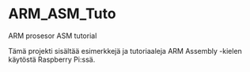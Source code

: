 # ARM_ASM_Tuto
ARM prosesor ASM tutorial 


Tämä projekti sisältää esimerkkejä ja tutoriaaleja ARM Assembly -kielen käytöstä Raspberry Pi:ssä.
